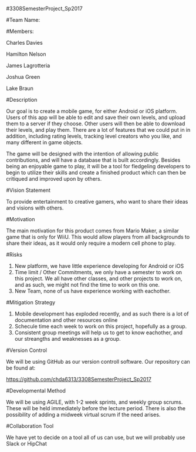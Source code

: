 #3308SemesterProject_Sp2017

#Team Name: 

#Members:

Charles Davies

Hamilton Nelson

James Lagrotteria

Joshua Green

Lake Braun


#Description

 Our goal is to create a mobile game, for either Android or iOS platform. Users of this app will be able to edit and save their own levels, and upload them to a server if they choose. Other users will then be able to download their levels, and play them. There are a lot of features that we could put in in addition, including rating levels, tracking level creators who you like, and many different in game objects.
 
The game will be designed with the intention of allowing public contributions, and will have a database that is built accordingly.  Besides being an enjoyable game to play, it will be a tool for fledgeling developers to begin to utilize their skills and create a finished product which can then be critiqued and improved upon by others.  

#Vision Statement

To provide entertainment to creative gamers, who want to share their ideas and visions with others. 

#Motivation

The main motivation for this product comes from Mario Maker, a similar game that is only for WiiU. This would allow players from all backgrounds to share their ideas, as it would only require a modern cell phone to play.  

#Risks

1. New platform, we have little experience developing for Android or iOS
2. Time limit / Other Commitments, we only have a semester to work on this project. We all have other classes, and other projects to work on, and as such, we might not find the time to work on this one.
3. New Team, none of us have experience working with eachother.

#Mitigation Strategy

1. Mobile development has exploded recently, and as such there is a lot of documentation and other resources online
2. Schecule time each week to work on this project, hopefully as a group.
3. Consistent group meetings will help us to get to know eachother, and our streangths and weaknesses as a group.

#Version Control

We will be using GitHub as our version controll software. Our repository can be found at:

https://github.com/chda6313/3308SemesterProject_Sp2017

#Developmental Method

We will be using AGILE, with 1-2 week sprints, and weekly group scrums.  These will be held immediately before the lecture period.  There is also the possibility of adding a midweek virtual scrum if the need arises.  

#Collaboration Tool

We have yet to decide on a tool all of us can use, but we will probably use Slack or HipChat 
